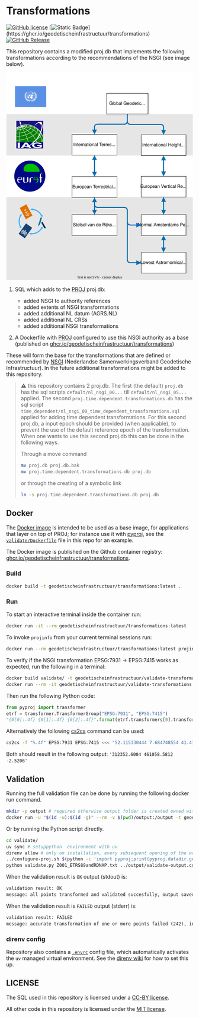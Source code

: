# Transformations

[![GitHub
license](https://img.shields.io/github/license/GeodetischeInfrastructuur/Transformations)](https://github.com/GeodetischeInfrastructuur/Transformations/blob/master/LICENSE) [![Static Badge](https://img.shields.io/badge/%20ghcr.io-geodetischeinfrastructuur%2Ftransformations-green?)](https://ghcr.io/geodetischeinfrastructuur/transformations) [![GitHub Release](https://img.shields.io/github/v/release/GeodetischeInfrastructuur/transformations)](https://github.com/GeodetischeInfrastructuur/transformations/releases)

This repository contains a modified proj.db that implements the following
transformations according to the recommendations of the NSGI (see image below).

![transformations](supported-transformations-nsgi.drawio.svg)

1. SQL which adds to the [PROJ](https://proj.org/en/9.3/) proj.db:
   * added NSGI to authority references
   * added extents of NSGI transformations
   * added additional NL datum (AGRS.NL)
   * added additional NL CRSs
   * added additional NSGI transformations

2. A Dockerfile with [PROJ](https://proj.org/en/9.3/) configured to use this
   NSGI authority as a base (published on [ghcr.io/geodetischeinfrastructuur/transformations](https://ghcr.io/geodetischeinfrastructuur/transformations))

These will form the base for the transformations that are defined or recommended by
[NSGI](https://www.nsgi.nl/) (Nederlandse Samenwerkingsverband Geodetische
Infrastructuur). In the future additional transformations might be added to this
repository.

> :warning: this repository contains 2 proj.db. The first (the default)
> `proj.db` has the sql scripts `default/nl_nsgi_00...` till `default/nl_nsgi_05...` applied. The
> second `proj.time.dependent.transformations.db` has the sql script
> `time_dependent/nl_nsgi_00_time_dependent_transformations.sql` applied for adding time
> dependent transformations. For this second proj.db, a input epoch should be
> provided (when applicable), to prevent the use of the default reference epoch
> of the transformation. When one wants to use this second proj.db this can be done
> in the following ways.
>
> Through a move command
>
> ```bash
> mv proj.db proj.db.bak
> mv proj.time.dependent.transformations.db proj.db
> ```
>
> or through the creating of a symbolic link
>
> ```bash
> ln -s proj.time.dependent.transformations.db proj.db
> ```

## Docker

The [Docker image](./Dockerfile) is intended to be used as a base image, for applications that
layer on top of PROJ; for instance use it with
[pyproj](https://pyproj4.github.io/pyproj/stable/index.html), see the [`validate/Dockerfile`](validate/Dockerfile) file in this repo for an example.

The Docker image is published on the Github container registry: [ghcr.io/geodetischeinfrastructuur/transformations](https://ghcr.io/geodetischeinfrastructuur/transformations).

### Build

```bash
docker build -t geodetischeinfrastructuur/transformations:latest .
```

### Run

To start an interactive terminal inside the container run:

```bash
docker run -it --rm geodetischeinfrastructuur/transformations:latest
```

To invoke `projinfo` from your current terminal sessions run:

```bash
docker run --rm geodetischeinfrastructuur/transformations:latest projinfo
```

To verify if the NSGI transformation EPSG:7931 -> EPSG:7415 works as expected, run the following in a terminal:

```bash
docker build validate/ -t geodetischeinfrastructuur/validate-transformations:latest 
docker run --rm -it geodetischeinfrastructuur/validate-transformations:latest python
```

Then run the following Python code:

```python
from pyproj import transformer
etrf = transformer.TransformerGroup("EPSG:7931", "EPSG:7415")
"{0[0]:.4f} {0[1]:.4f} {0[2]:.4f}".format(etrf.transformers[0].transform(52.115330444, 7.684748554, 41.4160))
```

Alternatively the following [cs2cs](https://proj.org/en/9.3/apps/cs2cs.html) command
can be used:

```bash
cs2cs -f "%.4f" EPSG:7931 EPSG:7415 <<< "52.115330444 7.684748554 41.4160"
```

Both should result in the following output: `'312352.6004 461058.5812 -2.5206'`

## Validation

Running the full validation file can be done by running the following docker run
command.

```bash
mkdir -p output # required otherwise output folder is created owned with root
docker run -u "$(id -u):$(id -g)" --rm -v $(pwd)/output:/output -t geodetischeinfrastructuur/validate-transformations:latest python /app/validate.py /app/Z001_ETRS89andRDNAP.txt /output/validate-output.csv
```

Or by running the Python script directly.

```bash
cd validate/
uv sync # setuppython  environment with uv
direnv allow # only on installation, every subsequent opening of the workspace will activate the uv managed env, see "direnv config" section in this readme
../configure-proj.sh $(python -c 'import pyproj;print(pyproj.datadir.get_data_dir());') ../sql ../grids/nl_nsgi # note configure-proj.sh can only be run once since the sql commands will fail if applied multiple times
python validate.py Z001_ETRS89andRDNAP.txt ../output/validate-output.csv
```

When the validation result is `OK` output (stdout) is:

```txt
validation result: OK
message: all points transformed and validated succesfully, output saved in output/validate-output.csv
```

When the validation result is `FAILED` output (stderr) is:

```txt
validation result: FAILED
message: accurate transformation of one or more points failed (242), invalid points saved in /output/validate-output.invalid.csv, all points saved in /output/validate-output.csv
```

### direnv config

Repository also contains a [`.envrc`](https://direnv.net/) config file, which automatically activates the `uv` managed
virtual environment. See the [direnv wiki](https://github.com/direnv/direnv/wiki/Python#uv) for how to set this up.

## LICENSE

The SQL used in this repository is licensed under a [CC-BY license](./LICENSE).

All other code in this repository is licensed under the [MIT
license](./LICENSE-CODE).
